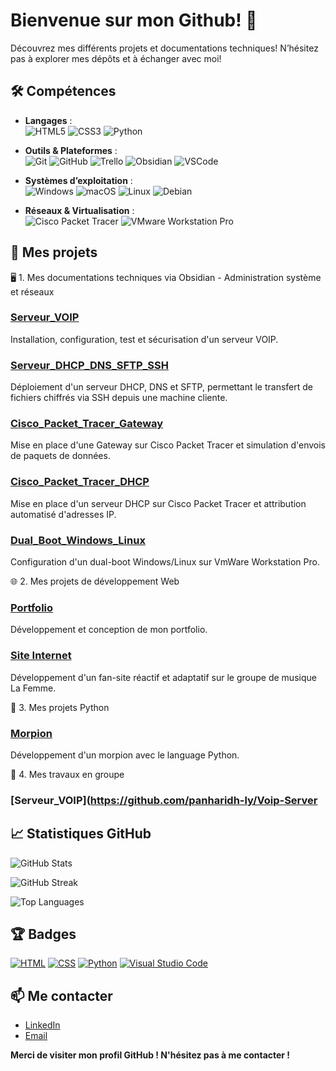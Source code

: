 # Bienvenue sur mon Github! 👋

Découvrez mes différents projets et documentations techniques! N’hésitez pas à explorer mes dépôts et à échanger avec moi!

## 🛠️ Compétences

- **Langages** :  
  ![HTML5](https://img.shields.io/badge/HTML5-E34F26?style=flat&logo=html5&logoColor=white)
  ![CSS3](https://img.shields.io/badge/CSS3-1572B6?style=flat&logo=css3&logoColor=white)
  ![Python](https://img.shields.io/badge/Python-3776AB?style=flat&logo=python&logoColor=white)

- **Outils & Plateformes** :  
  ![Git](https://img.shields.io/badge/Git-F05032?style=flat&logo=git&logoColor=white)
  ![GitHub](https://img.shields.io/badge/GitHub-181717?style=flat&logo=github&logoColor=white)
  ![Trello](https://img.shields.io/badge/Trello-0052CC?style=flat&logo=trello&logoColor=white)
  ![Obsidian](https://img.shields.io/badge/Obsidian-7B68EE?style=flat&logo=obsidian&logoColor=white)
  ![VSCode](https://img.shields.io/badge/Visual_Studio_Code-007ACC?style=flat&logo=visual-studio-code&logoColor=white)

- **Systèmes d’exploitation** :  
  ![Windows](https://img.shields.io/badge/Windows-0078D6?style=flat&logo=windows&logoColor=white)
  ![macOS](https://img.shields.io/badge/macOS-000000?style=flat&logo=apple&logoColor=white)
  ![Linux](https://img.shields.io/badge/Linux-FCC624?style=flat&logo=linux&logoColor=black)
  ![Debian](https://img.shields.io/badge/Debian-A81D33?style=flat&logo=debian&logoColor=white)

- **Réseaux & Virtualisation** :  
  ![Cisco Packet Tracer](https://img.shields.io/badge/Cisco_Packet_Tracer-1BA0D7?style=flat&logo=cisco&logoColor=white)
  ![VMware Workstation Pro](https://img.shields.io/badge/VMware_Workstation_Pro-607078?style=flat&logo=vmware&logoColor=white)


## 🚀 Mes projets

🖥️ 1. Mes documentations techniques via Obsidian - Administration système et réseaux

### [Serveur_VOIP](https://github.com/leon-camuzat/Serveur_VOIP)
Installation, configuration, test et sécurisation d'un serveur VOIP.

### [Serveur_DHCP_DNS_SFTP_SSH](https://github.com/leon-camuzat/ftp_dhcp_ssh)
Déploiement d'un serveur DHCP, DNS et SFTP, permettant le transfert de fichiers chiffrés via SSH depuis une machine cliente.

### [Cisco_Packet_Tracer_Gateway](https://github.com/leon-camuzat/Cisco_Gateway)
Mise en place d'une Gateway sur Cisco Packet Tracer et simulation d'envois de paquets de données.

### [Cisco_Packet_Tracer_DHCP](https://github.com/leon-camuzat/CISCO_DHCP_Serveur)
Mise en place d'un serveur DHCP sur Cisco Packet Tracer et attribution automatisé d'adresses IP.

### [Dual_Boot_Windows_Linux](https://github.com/leon-camuzat/Dual_Boot)
Configuration d'un dual-boot Windows/Linux sur VmWare Workstation Pro.



🌐 2. Mes projets de développement Web

### [Portfolio](https://github.com/leon-camuzat/Calculatrice.git)
Développement et conception de mon portfolio.

### [Site Internet](https://github.com/leon-camuzat/fan_site)
Développement d'un fan-site réactif et adaptatif sur le groupe de musique La Femme.



🐍 3. Mes projets Python

### [Morpion](https://github.com/leon-camuzat/Morpion)
Développement d'un morpion avec le language Python.

🤝 4. Mes travaux en groupe

### [Serveur_VOIP](https://github.com/panharidh-ly/Voip-Server

## 📈 Statistiques GitHub
<!-- GitHub Stats -->
![GitHub Stats](https://github-readme-stats.vercel.app/api?username=leon-camuzat&show_icons=true&hide_title=true&count_private=true&theme=radical&langs_count=5)

<!-- GitHub Streak -->
![GitHub Streak](https://github-readme-streak-stats.herokuapp.com/?user=leon-camuzat&theme=radical)

<!-- Top Languages -->
![Top Languages](https://github-readme-stats.vercel.app/api/top-langs/?username=leon-camuzat&theme=radical&hide=html)

## 🏆 Badges

[![HTML](https://img.shields.io/badge/-HTML-orange)](https://www.w3schools.com/html/)
[![CSS](https://img.shields.io/badge/-CSS-blue)](https://www.w3schools.com/css/)
[![Python](https://img.shields.io/badge/-Python-blue)](https://www.python.org/)
[![Visual Studio Code](https://img.shields.io/badge/-Visual_Studio_Code-blue)](https://code.visualstudio.com/)

## 📫 Me contacter

- [LinkedIn](https://www.linkedin.com/in/leon-camuzat)
- [Email](mailto:leon.camuzat@laplateforme.io)

**Merci de visiter mon profil GitHub ! N'hésitez pas à me contacter !**
